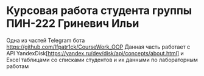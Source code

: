 # Курсовая работа студента группы ПИН-222 Гриневич Ильи
Одна из частей Telegram бота https://github.com/Ifpatr1ck/CourseWork_OOP
Данная часть работает с API YandexDisk[https://yandex.ru/dev/disk/api/concepts/about.html] и Excel таблицами со списками студентов и их данными по лабораторным работам
